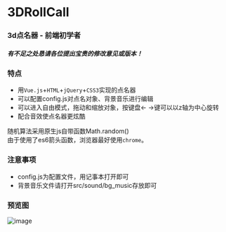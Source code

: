 # 3DRollCall
### 3d点名器 - 前端初学者
##### 有不足之处恳请各位提出宝贵的修改意见或版本！


### 特点
* 用`Vue.js`+`HTML`+`jQuery`+`CSS3`实现的点名器
* 可以配置config.js对点名对象、背景音乐进行编辑
* 可以进入自由模式，拖动和缩放对象，按键盘← →键可以以z轴为中心旋转
* 配合音效使点名器更炫酷

随机算法采用原生js自带函数Math.random()<br/>
由于使用了es6箭头函数，浏览器最好使用`chrome`。

### 注意事项
* config.js为配置文件，用记事本打开即可
* 背景音乐文件请打开src/sound/bg_music存放即可

### 预览图
![image](https://github.com/chym123/3DRollCall/blob/master/preview.png)

